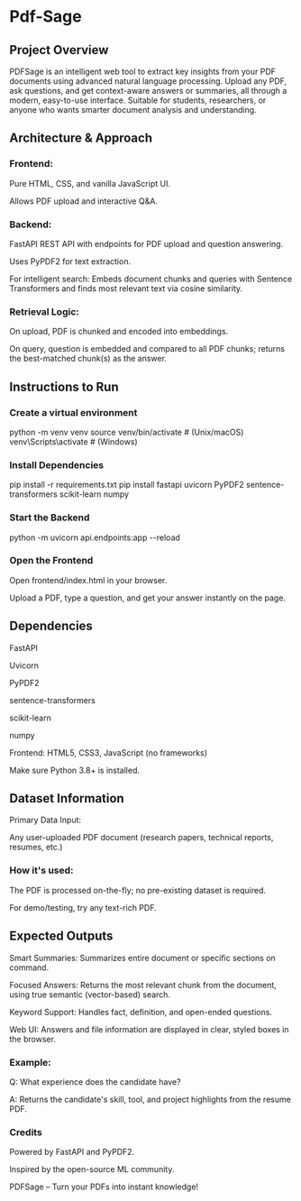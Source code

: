 # Pdf-Sage
## Project Overview
PDFSage is an intelligent web tool to extract key insights from your PDF documents using advanced natural language processing. Upload any PDF, ask questions, and get context-aware answers or summaries, all through a modern, easy-to-use interface. Suitable for students, researchers, or anyone who wants smarter document analysis and understanding.

## Architecture & Approach
### Frontend:

Pure HTML, CSS, and vanilla JavaScript UI.

Allows PDF upload and interactive Q&A.

### Backend:

FastAPI REST API with endpoints for PDF upload and question answering.

Uses PyPDF2 for text extraction.

For intelligent search: Embeds document chunks and queries with Sentence Transformers and finds most relevant text via cosine similarity.

### Retrieval Logic:

On upload, PDF is chunked and encoded into embeddings.

On query, question is embedded and compared to all PDF chunks; returns the best-matched chunk(s) as the answer.

## Instructions to Run
### Create a virtual environment
python -m venv venv
source venv/bin/activate        # (Unix/macOS)
venv\Scripts\activate           # (Windows)
### Install Dependencies
pip install -r requirements.txt
pip install fastapi uvicorn PyPDF2 sentence-transformers scikit-learn numpy
### Start the Backend
python -m uvicorn api.endpoints:app --reload
### Open the Frontend
Open frontend/index.html in your browser.


Upload a PDF, type a question, and get your answer instantly on the page.

## Dependencies
FastAPI

Uvicorn

PyPDF2

sentence-transformers

scikit-learn

numpy

Frontend: HTML5, CSS3, JavaScript (no frameworks)

Make sure Python 3.8+ is installed.

## Dataset Information
Primary Data Input:

Any user-uploaded PDF document (research papers, technical reports, resumes, etc.)

### How it's used:

The PDF is processed on-the-fly; no pre-existing dataset is required.

For demo/testing, try any text-rich PDF.

## Expected Outputs
Smart Summaries: Summarizes entire document or specific sections on command.

Focused Answers: Returns the most relevant chunk from the document, using true semantic (vector-based) search.

Keyword Support: Handles fact, definition, and open-ended questions.

Web UI: Answers and file information are displayed in clear, styled boxes in the browser.

### Example:

Q: What experience does the candidate have?

A: Returns the candidate's skill, tool, and project highlights from the resume PDF.



### Credits
Powered by FastAPI and PyPDF2.

Inspired by the open-source ML community.

PDFSage – Turn your PDFs into instant knowledge!
